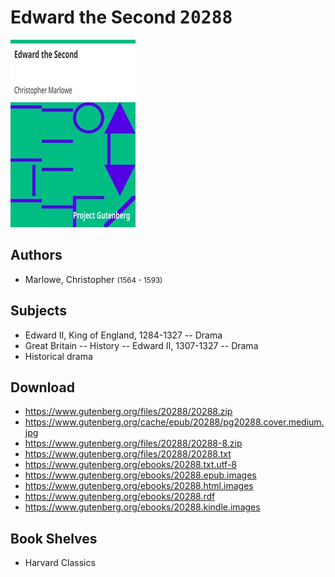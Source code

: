# Edward the Second <kbd>20288</kbd>

![](./cover.medium.jpg "")

## Authors


 - Marlowe, Christopher <small>(1564 - 1593)</small>

## Subjects


 - Edward II, King of England, 1284-1327 -- Drama
 - Great Britain -- History -- Edward II, 1307-1327 -- Drama
 - Historical drama

## Download


 - https://www.gutenberg.org/files/20288/20288.zip
 - https://www.gutenberg.org/cache/epub/20288/pg20288.cover.medium.jpg
 - https://www.gutenberg.org/files/20288/20288-8.zip
 - https://www.gutenberg.org/files/20288/20288.txt
 - https://www.gutenberg.org/ebooks/20288.txt.utf-8
 - https://www.gutenberg.org/ebooks/20288.epub.images
 - https://www.gutenberg.org/ebooks/20288.html.images
 - https://www.gutenberg.org/ebooks/20288.rdf
 - https://www.gutenberg.org/ebooks/20288.kindle.images

## Book Shelves


 - Harvard Classics
